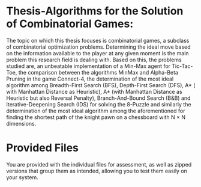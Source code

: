 # Thesis-Algorithms for the Solution of Combinatorial Games:

The topic on which this thesis focuses is combinatorial games, a subclass of
combinatorial optimization problems. Determining the ideal move based on the information
available to the player at any given moment is the main problem this research field is
dealing with. Based on this, the problems studied are, an unbeatable implementation
of a Min-Max agent for Tic-Tac-Toe, the comparison between the algorithms MinMax and Alpha-Beta Pruning in the game Connect-4, the determination of the most
ideal algorithm among Breadth-First Search (BFS), Depth-First Search (DFS), A* (
with Manhattan Distance as Heuristic), A* (with Manhattan Distance as Heuristic but
also Reversal Penalty), Branch-And-Bound Search (B&B) and Iterative-Deepening
Search (IDS) for solving the 8-Puzzle and similarly the determination of the most
ideal algorithm among the aforementioned for finding the shortest path of the knight
pawn on a chessboard with N × N dimensions.

# Provided Files
You are provided with the individual files for assessment, as well as zipped versions that group them as intended, allowing you to test them easily on your system.

